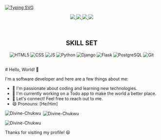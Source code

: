 [![Typing SVG](https://readme-typing-svg.herokuapp.com?color=fd418e&center=true&multiline=true&width=900&size=40&lines=Hello+World,+I'm+Divine+++++++++++)](https://git.io/typing-svg)

 <div align="center"> 
   <a href="https://dipecportfolio.onrender.com" target="_blank">
      <img src="https://img.shields.io/badge/-my_Portfolio-E4B1AB?style=for-the-badge&logo=ko-f&logoColor=white" target="_blank">
   </a>
  <a href = "mailto: dpecchukwu@gmail.com" target="_blank">
      <img src="https://img.shields.io/badge/-Email-%23333?style=for-the-badge&logo=gmail&logoColor=white">
  </a>
  <a href="https://www.linkedin.com/in/divine-chukwu-63bb04145/" target="_blank">
      <img src="https://img.shields.io/badge/-LinkedIn-%230077B5?style=for-the-badge&logo=linkedin&logoColor=white">
   </a> 
   <a href="https://twitter.com/Dipec_Pascal" target="_blank">
      <img src="https://img.shields.io/badge/Twitter-1DA1F2?style=for-the-badge&logo=twitter&logoColor=white">
   </a> 
   </div>
   
   </br>
 
</br>

 <div align="center"> 
  <h2>SKILL SET</h2>
</div>

<div align="center"> 

![HTML5](https://img.shields.io/badge/HTML5-E34F26?style=for-the-badge&logo=html5&logoColor=white)
![CSS](https://img.shields.io/badge/CSS3-1572B6?style=for-the-badge&logo=css3&logoColor=white)
![JS](https://img.shields.io/badge/JavaScript-F7DF1E?style=for-the-badge&logo=javascript&logoColor=black)
![Python](https://img.shields.io/badge/Python-3776AB?style=for-the-badge&logo=python&logoColor=white)
![Django](https://img.shields.io/badge/Django-092E20?style=for-the-badge&logo=django&logoColor=white)
![Flask](https://img.shields.io/badge/Flask-000000?style=for-the-badge&logo=flask&logoColor=white)
![PostgreSQL](https://img.shields.io/badge/PostgreSQL-316192?style=for-the-badge&logo=postgresql&logoColor=white)
![Git](https://img.shields.io/badge/GIT-E44C30?style=for-the-badge&logo=git&logoColor=white)



</div>
<br>
# Hello, World! 👋

I'm a software developer and here are a few things about me:

- 🚀 I'm passionate about coding and learning new technologies.
- 🌱 I'm currently working on a Todo app to make the world a better place.
- 💬 Let's connect! Feel free to reach out to me.
- 😄 Pronouns: [He/Him]

<p><img align="left" src="https://github-readme-stats.vercel.app/api/top-langs?username=dipec001&show_icons=true&locale=en&layout=compact" alt="Divine-Chukwu" /></p>

<p>&nbsp;<img align="center" src="https://github-readme-stats.vercel.app/api?username=dipec001&show_icons=true&locale=en" alt="Divine-Chukwu" /></p>

<p><img align="center" src="https://github-readme-streak-stats.herokuapp.com/?user=dipec001&" alt="Divine-Chukwu" /></p>

Thanks for visiting my profile! 😃


